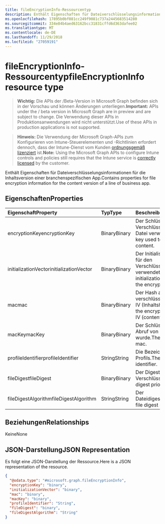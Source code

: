 ```yaml
---
title: fileEncryptionInfo-Ressourcentyp
description: Enthält Eigenschaften für Dateiverschlüsselungsinformationen für die Inhaltsversion einer branchenspezifischen App.
ms.openlocfilehash: 17895b0bf081cc249f9081c737a2445683514280
ms.sourcegitcommit: 334e84b4aed63162bcc31831cffd6d363dafee02
ms.translationtype: MT
ms.contentlocale: de-DE
ms.lasthandoff: 11/29/2018
ms.locfileid: "27059191"
---
```

# <a name="fileencryptioninfo-resource-type"></a><span data-ttu-id="d8ca6-103">fileEncryptionInfo-Ressourcentyp</span><span class="sxs-lookup"><span data-stu-id="d8ca6-103">fileEncryptionInfo resource type</span></span>

> <span data-ttu-id="d8ca6-104">**Wichtig:** Die APIs der /Beta-Version in Microsoft Graph befinden sich in der Vorschau und können Änderungen unterliegen.</span><span class="sxs-lookup"><span data-stu-id="d8ca6-104">**Important:** APIs under the / beta version in Microsoft Graph are in preview and are subject to change.</span></span> <span data-ttu-id="d8ca6-105">Die Verwendung dieser APIs in Produktionsanwendungen wird nicht unterstützt.</span><span class="sxs-lookup"><span data-stu-id="d8ca6-105">Use of these APIs in production applications is not supported.</span></span>

> <span data-ttu-id="d8ca6-106">**Hinweis:** Die Verwendung der Microsoft Graph-APIs zum Konfigurieren von Intune-Steuerelementen und -Richtlinien erfordert dennoch, dass der Intune-Dienst vom Kunden [ordnungsgemäß lizenziert](https://go.microsoft.com/fwlink/?linkid=839381) ist.</span><span class="sxs-lookup"><span data-stu-id="d8ca6-106">**Note:** Using the Microsoft Graph APIs to configure Intune controls and policies still requires that the Intune service is [correctly licensed](https://go.microsoft.com/fwlink/?linkid=839381) by the customer.</span></span>

<span data-ttu-id="d8ca6-107">Enthält Eigenschaften für Dateiverschlüsselungsinformationen für die Inhaltsversion einer branchenspezifischen App.</span><span class="sxs-lookup"><span data-stu-id="d8ca6-107">Contains properties for file encryption information for the content version of a line of business app.</span></span>
## <a name="properties"></a><span data-ttu-id="d8ca6-108">Eigenschaften</span><span class="sxs-lookup"><span data-stu-id="d8ca6-108">Properties</span></span>
|<span data-ttu-id="d8ca6-109">Eigenschaft</span><span class="sxs-lookup"><span data-stu-id="d8ca6-109">Property</span></span>|<span data-ttu-id="d8ca6-110">Typ</span><span class="sxs-lookup"><span data-stu-id="d8ca6-110">Type</span></span>|<span data-ttu-id="d8ca6-111">Beschreibung</span><span class="sxs-lookup"><span data-stu-id="d8ca6-111">Description</span></span>|
|:---|:---|:---|
|<span data-ttu-id="d8ca6-112">encryptionKey</span><span class="sxs-lookup"><span data-stu-id="d8ca6-112">encryptionKey</span></span>|<span data-ttu-id="d8ca6-113">Binary</span><span class="sxs-lookup"><span data-stu-id="d8ca6-113">Binary</span></span>|<span data-ttu-id="d8ca6-114">Der Schlüssel, der zum Verschlüsseln des Inhalts der Datei verwendet wurde.</span><span class="sxs-lookup"><span data-stu-id="d8ca6-114">The key used to encrypt the file content.</span></span>|
|<span data-ttu-id="d8ca6-115">initializationVector</span><span class="sxs-lookup"><span data-stu-id="d8ca6-115">initializationVector</span></span>|<span data-ttu-id="d8ca6-116">Binary</span><span class="sxs-lookup"><span data-stu-id="d8ca6-116">Binary</span></span>|<span data-ttu-id="d8ca6-117">Der Initialisierungsvektor, der für den Verschlüsselungsalgorithmus verwendet wurde.</span><span class="sxs-lookup"><span data-stu-id="d8ca6-117">The initialization vector used for the encryption algorithm.</span></span>|
|<span data-ttu-id="d8ca6-118">mac</span><span class="sxs-lookup"><span data-stu-id="d8ca6-118">mac</span></span>|<span data-ttu-id="d8ca6-119">Binary</span><span class="sxs-lookup"><span data-stu-id="d8ca6-119">Binary</span></span>|<span data-ttu-id="d8ca6-120">Der Hash aus dem verschlüsselten Dateiinhalt + IV (Inhaltshash).</span><span class="sxs-lookup"><span data-stu-id="d8ca6-120">The hash of the encrypted file content + IV (content hash).</span></span>|
|<span data-ttu-id="d8ca6-121">macKey</span><span class="sxs-lookup"><span data-stu-id="d8ca6-121">macKey</span></span>|<span data-ttu-id="d8ca6-122">Binary</span><span class="sxs-lookup"><span data-stu-id="d8ca6-122">Binary</span></span>|<span data-ttu-id="d8ca6-123">Der Schlüssel, der für den Abruf von mac verwendet wurde.</span><span class="sxs-lookup"><span data-stu-id="d8ca6-123">The key used to get mac.</span></span>|
|<span data-ttu-id="d8ca6-124">profileIdentifier</span><span class="sxs-lookup"><span data-stu-id="d8ca6-124">profileIdentifier</span></span>|<span data-ttu-id="d8ca6-125">String</span><span class="sxs-lookup"><span data-stu-id="d8ca6-125">String</span></span>|<span data-ttu-id="d8ca6-126">Die Bezeichner des Profils.</span><span class="sxs-lookup"><span data-stu-id="d8ca6-126">The the profile identifier.</span></span>|
|<span data-ttu-id="d8ca6-127">fileDigest</span><span class="sxs-lookup"><span data-stu-id="d8ca6-127">fileDigest</span></span>|<span data-ttu-id="d8ca6-128">Binary</span><span class="sxs-lookup"><span data-stu-id="d8ca6-128">Binary</span></span>|<span data-ttu-id="d8ca6-129">Der Digest der Datei vor der Verschlüsselung.</span><span class="sxs-lookup"><span data-stu-id="d8ca6-129">The file digest prior to encryption.</span></span>|
|<span data-ttu-id="d8ca6-130">fileDigestAlgorithm</span><span class="sxs-lookup"><span data-stu-id="d8ca6-130">fileDigestAlgorithm</span></span>|<span data-ttu-id="d8ca6-131">String</span><span class="sxs-lookup"><span data-stu-id="d8ca6-131">String</span></span>|<span data-ttu-id="d8ca6-132">Der Dateidigestalgorithmus.</span><span class="sxs-lookup"><span data-stu-id="d8ca6-132">The file digest algorithm.</span></span>|

## <a name="relationships"></a><span data-ttu-id="d8ca6-133">Beziehungen</span><span class="sxs-lookup"><span data-stu-id="d8ca6-133">Relationships</span></span>
<span data-ttu-id="d8ca6-134">Keine</span><span class="sxs-lookup"><span data-stu-id="d8ca6-134">None</span></span>
## <a name="json-representation"></a><span data-ttu-id="d8ca6-135">JSON-Darstellung</span><span class="sxs-lookup"><span data-stu-id="d8ca6-135">JSON Representation</span></span>
<span data-ttu-id="d8ca6-136">Es folgt eine JSON-Darstellung der Ressource.</span><span class="sxs-lookup"><span data-stu-id="d8ca6-136">Here is a JSON representation of the resource.</span></span>
<!-- {
  "blockType": "resource",
  "@odata.type": "microsoft.graph.fileEncryptionInfo"
}
-->
``` json
{
  "@odata.type": "#microsoft.graph.fileEncryptionInfo",
  "encryptionKey": "binary",
  "initializationVector": "binary",
  "mac": "binary",
  "macKey": "binary",
  "profileIdentifier": "String",
  "fileDigest": "binary",
  "fileDigestAlgorithm": "String"
}
```





